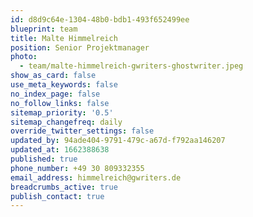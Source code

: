 ```yaml
---
id: d8d9c64e-1304-48b0-bdb1-493f652499ee
blueprint: team
title: Malte Himmelreich
position: Senior Projektmanager
photo:
  - team/malte-himmelreich-gwriters-ghostwriter.jpeg
show_as_card: false
use_meta_keywords: false
no_index_page: false
no_follow_links: false
sitemap_priority: '0.5'
sitemap_changefreq: daily
override_twitter_settings: false
updated_by: 94ade404-9791-479c-a67d-f792aa146207
updated_at: 1662388638
published: true
phone_number: +49 30 809332355
email_address: himmelreich@gwriters.de
breadcrumbs_active: true
publish_contact: true
---
```

